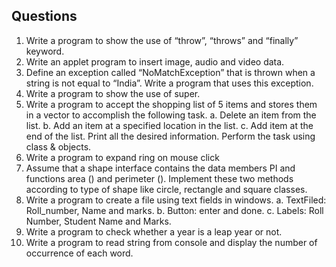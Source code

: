 ## Questions
1.	Write a program to show the use of “throw”, “throws” and “finally” keyword.
2.	Write an applet program to insert image, audio and video data.
3.	Define an exception called “NoMatchException” that is thrown when a string is not equal to “India”. Write a program that uses this exception.
4.	Write a program to show the use of super.
5.	Write a program to accept the shopping list of 5 items and stores them in a vector to accomplish the following task. 
a.	Delete an item from the list. 
b.	Add an item at a specified location in the list. 
c.	Add item at the end of the list. 
               Print all the desired information. Perform the task using class & objects.
6.	Write a program to expand ring on mouse click
7.	Assume that a shape interface contains the data members PI and functions area () and perimeter (). Implement these two methods according to type of shape like circle, rectangle and square classes.
8.	Write a program to create a file using text fields in windows. 
 a. TextFiled: Roll_number, Name and marks.
 b. Button: enter and done.
 c. Labels: Roll Number, Student Name and Marks.
9.  Write a program to check whether a year is a leap year or not.
10. Write a program to read string from console and display the number of occurrence of each word.

